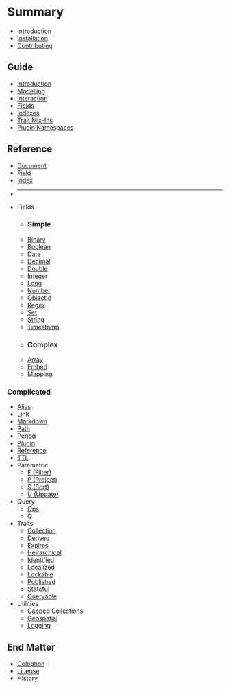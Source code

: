# Summary

* [Introduction](README.md)
* [Installation](installation.md)
* [Contributing](contributing.md)

## Guide

* [Introduction](guide.md#introduction)
* [Modelling](guide.md#document-modelling)
* [Interaction](guide.md#document-interaction)
* [Fields](guide.md#fields)
* [Indexes](guide.md#indexes)
* [Trait Mix-Ins](guide.md#trait-mix-ins)
* [Plugin Namespaces](guide.md#plugin-namespaces)

## Reference

* [Document](reference/document.md)
* [Field](reference/field/README.md)
* [Index](reference/index.md)
* ---
* Fields
  * ### Simple
  * [Binary](reference/field/binary.md)
  * [Boolean](reference/field/boolean.md)
  * [Date](reference/field/date.md)
  * [Decimal](reference/field/decimal.md)
  * [Double](reference/field/double.md)
  * [Integer](reference/field/integer.md)
  * [Long](reference/field/long.md)
  * [Number](reference/field/number.md)
  * [ObjectId](reference/field/objectid.md)
  * [Regex](reference/field/regex.md)
  * [Set](reference/field/set.md)
  * [String](reference/field/string.md)
  * [Timestamp](reference/field/timestamp.md)
  * <h3>Complex</h3>
  * [Array](reference/field/array.md)
  * [Embed](reference/field/embed.md)
  * [Mapping](reference/field/mapping.md)

### Complicated
  * [Alias](reference/field/alias.md)
  * [Link](reference/field/link.md)
  * [Markdown](reference/field/markdown.md)
  * [Path](reference/field/path.md)
  * [Period](reference/field/period.md)
  * [Plugin](reference/field/plugin.md)
  * [Reference](reference/field/reference.md)
  * [TTL](reference/field/ttl.md)
* Parametric
  * [F \(Filter\)](reference/parametric.md#filtering)
  * [P \(Project\)](reference/parametric.md#projection)
  * [S \(Sort\)](reference/parametric.md#sorting)
  * [U \(Update\)](reference/parametric.md#updates)
* Query
  * [Ops](api/query/ops.md)
  * [Q](api/query/query.md)
* Traits
  * [Collection](reference/trait/collection.md)
  * [Derived](reference/trait/derived.md)
  * [Expires](reference/trait/expires.md)
  * [Heirarchical](reference/trait/heirarchical.md)
  * [Identified](reference/trait/identified.md)
  * [Localized](reference/trait/localized.md)
  * [Lockable](reference/trait/lockable.md)
  * [Published](reference/trait/published.md)
  * [Stateful](reference/trait/stateful.md)
  * [Queryable](reference/trait/queryable.md)
* Utilities
  * [Capped Collections](reference/capped.md)
  * [Geospatial](reference/geospatial.md)
  * [Logging](reference/logging.md)

## End Matter

* [Colophon](colophon.md)
* [License](license.md)
* [History](history.md)
